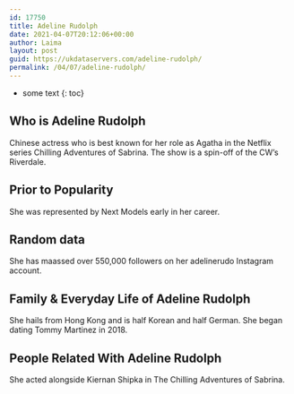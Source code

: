 ```yaml
---
id: 17750
title: Adeline Rudolph
date: 2021-04-07T20:12:06+00:00
author: Laima
layout: post
guid: https://ukdataservers.com/adeline-rudolph/
permalink: /04/07/adeline-rudolph/
---
```


* some text
{: toc}


## Who is Adeline Rudolph
                  
                  
                  
Chinese actress who is best known for her role as Agatha in the Netflix series Chilling Adventures of Sabrina. The show is a spin-off of the CW&#8217;s Riverdale. 
                  
              
            
              
            
                
                
                
## Prior to Popularity
                  
                  
                  
She was represented by Next Models early in her career. 
                  
              
            
              
            
                
                
                
## Random data
                  
                  
                  
She has maassed over 550,000 followers on her adelinerudo Instagram account. 
                  
              
            
              
            
                
                
                
## Family & Everyday Life of Adeline Rudolph
                  
                  
                  
She hails from Hong Kong and is half Korean and half German. She began dating Tommy Martinez in 2018.
                  
              
            
              
            
                
                
                
## People Related With Adeline Rudolph
                  
                  
                  
She acted alongside Kiernan Shipka in The Chilling Adventures of Sabrina. 
                  
              
            
              
            
                
              
            
              
              
            
            
              
            
          
          
          